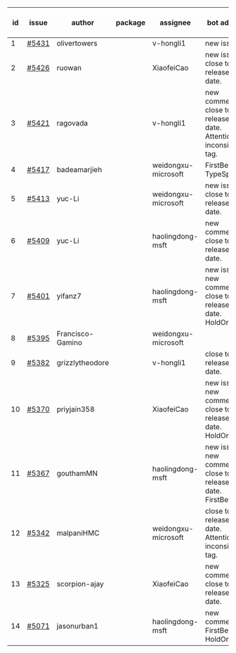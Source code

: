 | id | issue | author | package | assignee | bot advice | created date of issue | target release date | date from target |
| ------ | ------ | ------ | ------ | ------ | ------ | ------ | ------ | :-----: |
| 1 | [#5431](https://github.com/Azure/sdk-release-request/issues/5431) | olivertowers |  | v-hongli1 | new issue. | 08-19 | 09-27 |  |
| 2 | [#5426](https://github.com/Azure/sdk-release-request/issues/5426) | ruowan |  | XiaofeiCao | new issue. close to release date. | 08-16 | 08-23 | 2 |
| 3 | [#5421](https://github.com/Azure/sdk-release-request/issues/5421) | ragovada |  | v-hongli1 | new comment. close to release date. Attention to inconsistent tag. | 08-13 | 08-23 | 2 |
| 4 | [#5417](https://github.com/Azure/sdk-release-request/issues/5417) | badeamarjieh |  | weidongxu-microsoft | FirstBeta. TypeSpec. | 08-12 | 09-26 |  |
| 5 | [#5413](https://github.com/Azure/sdk-release-request/issues/5413) | yuc-Li |  | weidongxu-microsoft | new issue. close to release date. | 08-08 | 08-22 | 1 |
| 6 | [#5409](https://github.com/Azure/sdk-release-request/issues/5409) | yuc-Li |  | haolingdong-msft | new comment. close to release date. | 08-08 | 08-22 | 1 |
| 7 | [#5401](https://github.com/Azure/sdk-release-request/issues/5401) | yifanz7 |  | haolingdong-msft | new issue. new comment. close to release date. HoldOn. | 08-07 | 08-22 | 1 |
| 8 | [#5395](https://github.com/Azure/sdk-release-request/issues/5395) | Francisco-Gamino |  | weidongxu-microsoft |  | 08-01 | fail to get. |  |
| 9 | [#5382](https://github.com/Azure/sdk-release-request/issues/5382) | grizzlytheodore |  | v-hongli1 | close to release date. | 07-30 | 08-23 | 2 |
| 10 | [#5370](https://github.com/Azure/sdk-release-request/issues/5370) | priyjain358 |  | XiaofeiCao | new issue. new comment. close to release date. HoldOn. | 07-24 | 08-22 | 1 |
| 11 | [#5367](https://github.com/Azure/sdk-release-request/issues/5367) | gouthamMN |  | haolingdong-msft | new issue. new comment. close to release date. FirstBeta. | 07-23 | 08-23 | 2 |
| 12 | [#5342](https://github.com/Azure/sdk-release-request/issues/5342) | malpaniHMC |  | weidongxu-microsoft | close to release date. Attention to inconsistent tag. | 07-18 | 08-23 | 2 |
| 13 | [#5325](https://github.com/Azure/sdk-release-request/issues/5325) | scorpion-ajay |  | XiaofeiCao | new comment. close to release date. | 07-09 | 08-23 | 2 |
| 14 | [#5071](https://github.com/Azure/sdk-release-request/issues/5071) | jasonurban1 |  | haolingdong-msft | new comment. FirstBeta. HoldOn. | 03-22 | 05-24 |  |
